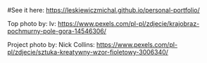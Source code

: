 #See it here:
https://leskiewiczmichal.github.io/personal-portfolio/

Top photo by: 
    Iv: https://www.pexels.com/pl-pl/zdjecie/krajobraz-pochmurny-pole-gora-14546306/

Project photo by:
    Nick Collins: https://www.pexels.com/pl-pl/zdjecie/sztuka-kreatywny-wzor-fioletowy-3006340/
